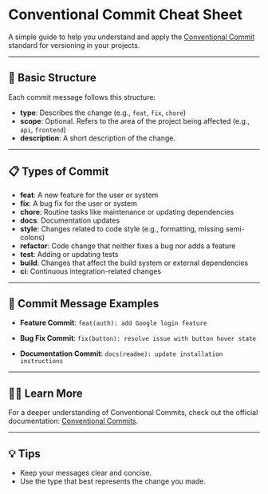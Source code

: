 # Conventional Commit Cheat Sheet

A simple guide to help you understand and apply the [Conventional Commit](https://www.conventionalcommits.org/en/v1.0.0/) standard for versioning in your projects.

---

## 🚀 Basic Structure

Each commit message follows this structure:

- **type**: Describes the change (e.g., `feat`, `fix`, `chore`)
- **scope**: Optional. Refers to the area of the project being affected (e.g., `api`, `frontend`)
- **description**: A short description of the change.

---

## 📋 Types of Commit

- **feat**: A new feature for the user or system
- **fix**: A bug fix for the user or system
- **chore**: Routine tasks like maintenance or updating dependencies
- **docs**: Documentation updates
- **style**: Changes related to code style (e.g., formatting, missing semi-colons)
- **refactor**: Code change that neither fixes a bug nor adds a feature
- **test**: Adding or updating tests
- **build**: Changes that affect the build system or external dependencies
- **ci**: Continuous integration-related changes

---

## 📝 Commit Message Examples

- **Feature Commit**:
  `feat(auth): add Google login feature`

- **Bug Fix Commit**:
  `fix(button): resolve issue with button hover state`

- **Documentation Commit**:
  `docs(readme): update installation instructions`

---

## 🧑‍💻 Learn More

For a deeper understanding of Conventional Commits, check out the official documentation: [Conventional Commits](https://www.conventionalcommits.org/en/v1.0.0/).

---

## 💡 Tips

- Keep your messages clear and concise.
- Use the type that best represents the change you made.
